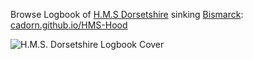 
Browse Logbook of [H.M.S Dorsetshire](http://en.wikipedia.org/wiki/HMS_Dorsetshire_%2840%29) sinking [Bismarck](http://en.wikipedia.org/wiki/German_battleship_Bismarck): [cadorn.github.io/HMS-Hood](https://cadorn.github.io/HMS-Hood/)

![H.M.S. Dorsetshire Logbook Cover](https://cadorn.github.io/HMS-Dorsetshire-sinking-Bismarck/pages/page_01.jpg "H.M.S. Dorsetshire Logbook Cover")
